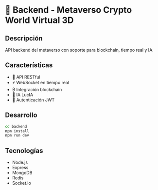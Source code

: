 # 🔧 Backend - Metaverso Crypto World Virtual 3D

## Descripción

API backend del metaverso con soporte para blockchain, tiempo real y IA.

## Características

- 🔌 API RESTful
- ⚡ WebSocket en tiempo real
- ₿ Integración blockchain
- 🤖 IA LucIA
- 🔐 Autenticación JWT

## Desarrollo

```bash
cd backend
npm install
npm run dev
```

## Tecnologías

- Node.js
- Express
- MongoDB
- Redis
- Socket.io
